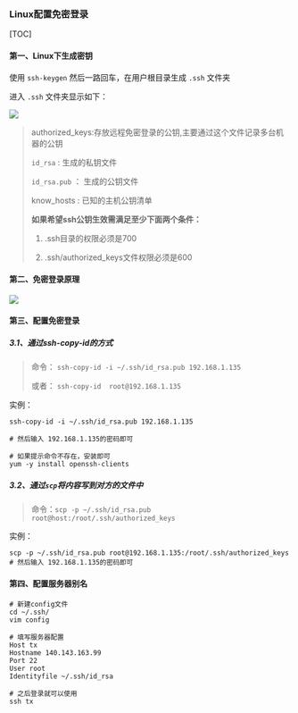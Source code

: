### Linux配置免密登录

[TOC]



#### 第一、Linux下生成密钥

使用 `ssh-keygen`  然后一路回车，在用户根目录生成 `.ssh` 文件夹

进入 `.ssh` 文件夹显示如下：

![](https://mkdown-1256191338.cos.ap-beijing.myqcloud.com//mkdown20200107173114.png)

> authorized_keys:存放远程免密登录的公钥,主要通过这个文件记录多台机器的公钥
>
> `id_rsa` : 生成的私钥文件
>
> `id_rsa.pub` ： 生成的公钥文件
>
> know_hosts : 已知的主机公钥清单
>
> **如果希望ssh公钥生效需满足至少下面两个条件：**
>
> 1) .ssh目录的权限必须是700 
>
> 2) .ssh/authorized_keys文件权限必须是600



#### 第二、免密登录原理

![](https://mkdown-1256191338.cos.ap-beijing.myqcloud.com//mkdown20200107174247.png)



#### 第三、配置免密登录

##### 3.1、通过ssh-copy-id的方式

> 命令： `ssh-copy-id -i ~/.ssh/id_rsa.pub 192.168.1.135` 
>
> 或者： `ssh-copy-id  root@192.168.1.135`

实例：

```shell
ssh-copy-id -i ~/.ssh/id_rsa.pub 192.168.1.135

# 然后输入 192.168.1.135的密码即可

# 如果提示命令不存在，安装即可
yum -y install openssh-clients
```



##### 3.2、通过`scp`将内容写到对方的文件中

> 命令：`scp -p ~/.ssh/id_rsa.pub root@host:/root/.ssh/authorized_keys`

实例：

```shell
scp -p ~/.ssh/id_rsa.pub root@192.168.1.135:/root/.ssh/authorized_keys
# 然后输入 192.168.1.135的密码即可
```

#### 第四、配置服务器别名

```shell
# 新建config文件
cd ~/.ssh/
vim config

# 填写服务器配置
Host tx
Hostname 140.143.163.99
Port 22
User root
Identityfile ~/.ssh/id_rsa

# 之后登录就可以使用
ssh tx

```

